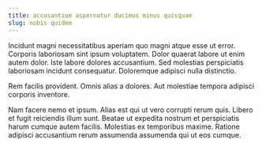 ```yaml
---
title: accusantium aspernatur ducimus minus quisquam
slug: nobis quidem
---
```


Incidunt magni necessitatibus aperiam quo magni atque esse ut error. Corporis laboriosam sint ipsum voluptatem. Dolor quaerat labore ut enim autem dolor. Iste labore dolores accusantium. Sed molestias perspiciatis laboriosam incidunt consequatur. Doloremque adipisci nulla distinctio.

Rem facilis provident. Omnis alias a dolores. Aut molestiae tempora adipisci corporis inventore.

Nam facere nemo et ipsum. Alias est qui ut vero corrupti rerum quis. Libero et fugit reiciendis illum sunt. Beatae ut expedita nostrum et perspiciatis harum cumque autem facilis. Molestias ex temporibus maxime. Ratione adipisci accusantium rerum assumenda assumenda qui ut eos cumque.
